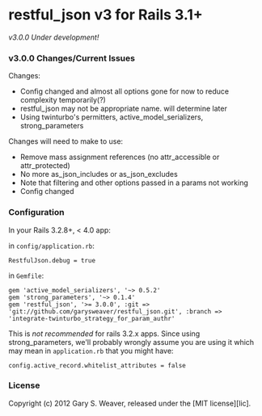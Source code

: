 restful_json v3 for Rails 3.1+
=====

*v3.0.0 Under development!*

### v3.0.0 Changes/Current Issues

Changes:
* Config changed and almost all options gone for now to reduce complexity temporarily(?)
* restful_json may not be appropriate name. will determine later
* Using twinturbo's permitters, active_model_serializers, strong_parameters

Changes will need to make to use:
* Remove mass assignment references (no attr_accessible or attr_protected)
* No more as_json_includes or as_json_excludes
* Note that filtering and other options passed in a params not working
* Config changed

### Configuration

In your Rails 3.2.8+, < 4.0 app:

in `config/application.rb`:

    RestfulJson.debug = true

in `Gemfile`:

    gem 'active_model_serializers', '~> 0.5.2'
    gem 'strong_parameters', '~> 0.1.4'
    gem 'restful_json', '>= 3.0.0', :git => 'git://github.com/garysweaver/restful_json.git', :branch => 'integrate-twinturbo_strategy_for_param_authr'

This is *not recommended* for rails 3.2.x apps. Since using strong_parameters, we'll probably wrongly assume you are using it which may mean in `application.rb` that you might have:

    config.active_record.whitelist_attributes = false

### License

Copyright (c) 2012 Gary S. Weaver, released under the [MIT license][lic].
